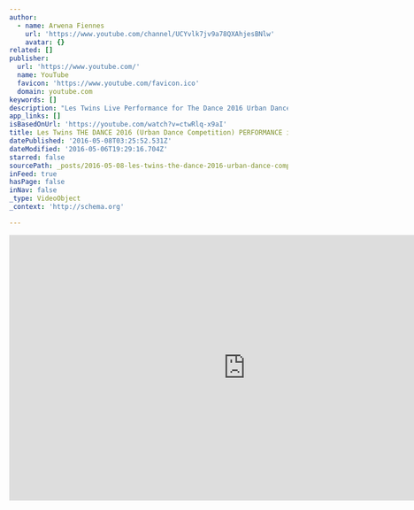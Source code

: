 ```yaml
---
author:
  - name: Arwena Fiennes
    url: 'https://www.youtube.com/channel/UCYvlk7jv9a78QXAhjesBNlw'
    avatar: {}
related: []
publisher:
  url: 'https://www.youtube.com/'
  name: YouTube
  favicon: 'https://www.youtube.com/favicon.ico'
  domain: youtube.com
keywords: []
description: "Les Twins Live Performance for The Dance 2016 Urban Dance Competition April 30th PLEASE DO NOT steal and reupload TRACKLIST: 1:51 Backstreet Boys - Everybody (Oski x Apashe x Lennon Trap Remix) 3:28 Legend Da Beatslaya - iBreakBeats 4:03 Desiigner - Panda 4:46 Wu Tang Clan - C.R.E.A.M - Green Lantern Remix 5:07 Tory Lanez & Benzel - Initiation 6:29 SCH - Gamorra (Genny et Ciro & Gamorra remix) *Big props to John Agesilas for speaking the truth about Les Twins after their performance* All the credits to the livestream 'The Dance' Urban Dance Competition"
app_links: []
isBasedOnUrl: 'https://youtube.com/watch?v=ctwRlq-x9aI'
title: Les Twins THE DANCE 2016 (Urban Dance Competition) PERFORMANCE in Zürich
datePublished: '2016-05-08T03:25:52.531Z'
dateModified: '2016-05-06T19:29:16.704Z'
starred: false
sourcePath: _posts/2016-05-08-les-twins-the-dance-2016-urban-dance-competition-performan.md
inFeed: true
hasPage: false
inNav: false
_type: VideoObject
_context: 'http://schema.org'

---
```

<iframe src="https://cdn.embedly.com/widgets/media.html?src=https%3A%2F%2Fwww.youtube.com%2Fembed%2FctwRlq-x9aI%3Ffeature%3Doembed&amp;url=https%3A%2F%2Fwww.youtube.com%2Fwatch%3Fv%3DctwRlq-x9aI&amp;image=https%3A%2F%2Fi.ytimg.com%2Fvi%2FctwRlq-x9aI%2Fhqdefault.jpg&amp;key=b7d04c9b404c499eba89ee7072e1c4f7&amp;type=text%2Fhtml&amp;schema=youtube" width="854" height="480" scrolling="no" frameborder="0" allowfullscreen="" style=""></iframe>